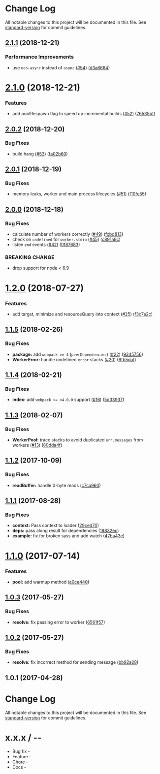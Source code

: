 # Change Log

All notable changes to this project will be documented in this file. See [standard-version](https://github.com/conventional-changelog/standard-version) for commit guidelines.

<a name="2.1.1"></a>
## [2.1.1](https://github.com/webpack-contrib/thread-loader/compare/v2.1.0...v2.1.1) (2018-12-21)


### Performance Improvements

* use `neo-async` instead of `async` ([#54](https://github.com/webpack-contrib/thread-loader/issues/54)) ([d3a6664](https://github.com/webpack-contrib/thread-loader/commit/d3a6664))



<a name="2.1.0"></a>
# [2.1.0](https://github.com/webpack-contrib/thread-loader/compare/v2.0.2...v2.1.0) (2018-12-21)


### Features

* add poolRespawn flag to speed up incremental builds ([#52](https://github.com/webpack-contrib/thread-loader/issues/52)) ([76535bf](https://github.com/webpack-contrib/thread-loader/commit/76535bf))



<a name="2.0.2"></a>
## [2.0.2](https://github.com/webpack-contrib/thread-loader/compare/v2.0.1...v2.0.2) (2018-12-20)


### Bug Fixes

* build hang ([#53](https://github.com/webpack-contrib/thread-loader/issues/53)) ([fa02b60](https://github.com/webpack-contrib/thread-loader/commit/fa02b60))



<a name="2.0.1"></a>
## [2.0.1](https://github.com/webpack-contrib/thread-loader/compare/v2.0.0...v2.0.1) (2018-12-19)


### Bug Fixes

* memory leaks, worker and main process lifecycles ([#51](https://github.com/webpack-contrib/thread-loader/issues/51)) ([f10fe55](https://github.com/webpack-contrib/thread-loader/commit/f10fe55))



<a name="2.0.0"></a>
## [2.0.0](https://github.com/webpack-contrib/thread-loader/compare/v1.2.0...v2.0.0) (2018-12-18)


### Bug Fixes

* calculate number of workers correctly ([#49](https://github.com/webpack-contrib/thread-loader/issues/49)) ([fcbd813](https://github.com/webpack-contrib/thread-loader/commit/fcbd813))
* check on `undefined` for `worker.stdio` ([#45](https://github.com/webpack-contrib/thread-loader/issues/45)) ([c891a9c](https://github.com/webpack-contrib/thread-loader/commit/c891a9c))
* listen `end` events ([#42](https://github.com/webpack-contrib/thread-loader/issues/42)) ([0f87683](https://github.com/webpack-contrib/thread-loader/commit/0f87683))


### BREAKING CHANGE

* drop support for node < 6.9



<a name="1.2.0"></a>
# [1.2.0](https://github.com/webpack-contrib/thread-loader/compare/v1.1.5...v1.2.0) (2018-07-27)


### Features

* add target, minimize and resourceQuery into context ([#25](https://github.com/webpack-contrib/thread-loader/issues/25)) ([f3c7a2c](https://github.com/webpack-contrib/thread-loader/commit/f3c7a2c))



<a name="1.1.5"></a>
## [1.1.5](https://github.com/webpack-contrib/thread-loader/compare/v1.1.4...v1.1.5) (2018-02-26)


### Bug Fixes

* **package:** add `webpack >= 4` (`peerDependencies`) ([#22](https://github.com/webpack-contrib/thread-loader/issues/22)) ([9345756](https://github.com/webpack-contrib/thread-loader/commit/9345756))
* **WorkerError:** handle undefined `error` stacks ([#20](https://github.com/webpack-contrib/thread-loader/issues/20)) ([6fb5daf](https://github.com/webpack-contrib/thread-loader/commit/6fb5daf))



<a name="1.1.4"></a>
## [1.1.4](https://github.com/webpack-contrib/thread-loader/compare/v1.1.3...v1.1.4) (2018-02-21)


### Bug Fixes

* **index:** add `webpack >= v4.0.0` support ([#16](https://github.com/webpack-contrib/thread-loader/issues/16)) ([5d33937](https://github.com/webpack-contrib/thread-loader/commit/5d33937))



<a name="1.1.3"></a>
## [1.1.3](https://github.com/webpack-contrib/thread-loader/compare/v1.1.2...v1.1.3) (2018-02-07)


### Bug Fixes

* **WorkerPool:** trace stacks to avoid duplicated `err.messages` from workers ([#13](https://github.com/webpack-contrib/thread-loader/issues/13)) ([80dda4f](https://github.com/webpack-contrib/thread-loader/commit/80dda4f))



<a name="1.1.2"></a>
## [1.1.2](https://github.com/webpack-contrib/thread-loader/compare/v1.1.1...v1.1.2) (2017-10-09)


### Bug Fixes

* **readBuffer:** handle 0-byte reads ([c7ca960](https://github.com/webpack-contrib/thread-loader/commit/c7ca960))



<a name="1.1.1"></a>
## [1.1.1](https://github.com/webpack-contrib/thread-loader/compare/v1.1.0...v1.1.1) (2017-08-28)


### Bug Fixes

* **context:** Pass context to loader ([29ced70](https://github.com/webpack-contrib/thread-loader/commit/29ced70))
* **deps:** pass along result for dependencies ([19832ec](https://github.com/webpack-contrib/thread-loader/commit/19832ec))
* **example:** fix for broken sass and add watch ([47ba43e](https://github.com/webpack-contrib/thread-loader/commit/47ba43e))



<a name="1.1.0"></a>
# [1.1.0](https://github.com/webpack-contrib/thread-loader/compare/v1.0.3...v1.1.0) (2017-07-14)


### Features

* **pool:** add warmup method ([a0ce440](https://github.com/webpack-contrib/thread-loader/commit/a0ce440))



<a name="1.0.3"></a>
## [1.0.3](https://github.com/webpack-contrib/thread-loader/compare/v1.0.2...v1.0.3) (2017-05-27)


### Bug Fixes

* **resolve:** fix passing error to worker ([6561f57](https://github.com/webpack-contrib/thread-loader/commit/6561f57))



<a name="1.0.2"></a>
## [1.0.2](https://github.com/webpack-contrib/thread-loader/compare/v1.0.1...v1.0.2) (2017-05-27)


### Bug Fixes

* **resolve:** fix incorrect method for sending message ([bb92a28](https://github.com/webpack-contrib/thread-loader/commit/bb92a28))



<a name="1.0.1"></a>
## 1.0.1 (2017-04-28)



# Change Log

All notable changes to this project will be documented in this file. See [standard-version](https://github.com/conventional-changelog/standard-version) for commit guidelines.

x.x.x / <year>-<month>-<day>
==================

  * Bug fix -
  * Feature -
  * Chore -
  * Docs -
